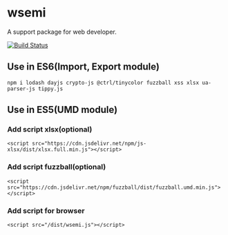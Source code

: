 # wsemi
A support package for web developer.

[![Build Status](https://travis-ci.org/yuda-lyu/wsemi.svg?branch=master)](https://travis-ci.org/yuda-lyu/wsemi)

## Use in ES6(Import, Export module)
```alias
npm i lodash dayjs crypto-js @ctrl/tinycolor fuzzball xss xlsx ua-parser-js tippy.js
```

## Use in ES5(UMD module)
### Add script xlsx(optional)
```alias
<script src="https://cdn.jsdelivr.net/npm/js-xlsx/dist/xlsx.full.min.js"></script>
```
### Add script fuzzball(optional)
```alias
<script src="https://cdn.jsdelivr.net/npm/fuzzball/dist/fuzzball.umd.min.js"></script>
```
### Add script for browser
```alias
<script src="/dist/wsemi.js"></script>
```